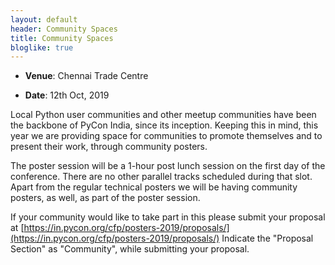 ```yaml
---
layout: default
header: Community Spaces
title: Community Spaces
bloglike: true
---
```


  * **Venue**: Chennai Trade Centre
  
  * **Date**: 12th Oct, 2019

Local Python user communities and other meetup communities have been
the backbone of PyCon India, since its inception. Keeping this in
mind, this year we are providing space for communities to promote
themselves and to present their work, through community posters.

The poster session will be a 1-hour post lunch session on the first
day of the conference. There are no other parallel tracks scheduled
during that slot. Apart from the regular technical posters we will be
having community posters, as well, as part of the poster session.

If your community would like to take part in this please submit your
proposal at
[https://in.pycon.org/cfp/posters-2019/proposals/](https://in.pycon.org/cfp/posters-2019/proposals/)
Indicate the "Proposal Section" as "Community", while submitting your
proposal.


